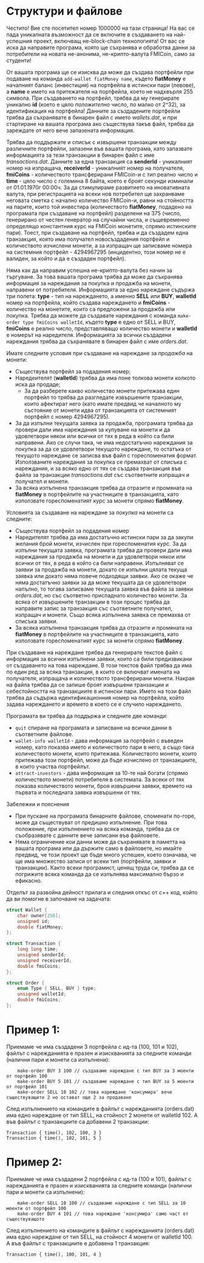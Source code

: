 ﻿# Структури и файлове

Честито! Вие сте посетител номер 1000000 на тази страница! На вас се пада уникалната възможност да се включите в създаването на най-успешния проект, включващ не-block-chain технологията! От вас се иска да направите програма, която ще съхранява и обработва данни за потребители на новата не-анонима, не-крипто-валута FMICoin, само за студенти!

От вашата програма ще се изисква да може да създава портфейли при подаване на команда `add-wallet fiatMoney name`, където **fiatMoney** е началният баланс (инвестиция) на портфейла в истински пари (левове), а **name** е името на притежателя на портфейла, кoeто не надхвърля 255 символа. При създаването на портфейл, трябва да му генерирате уникално **id** (което е цяло *положително* число, по малко от 2^32), за идентификация на портфейла! Данните за създадените портфейли трябва да съхранявате в бинарен файл с името *wallets.dat*, и при стартиране на вашата програма ако съществува такъв файл, трябва да зареждате от него вече запазената информация.

Трябва да поддържате и списък с извършени транзакции между различните портфейли, запазени във вашата програма, като запазвате информацията за тези транзакции в бинарен файл с име *transactions.dat*. Данните за една транзакция са **senderId** - уникалният номер на изпращача, **receiverId** - уникалният номер на получателя, **fmiCoins** - количеството трансферирани FMICoin-и с тип реално число и **time** - цяло число с големина 8 байта, което е броят секунди изминали от 01.01.1970г 00:00ч. За да стимулираме развитието на иновативната валута, при регистрацията на всеки нов потребител ще захранваме неговата сметка с начално количество FMICoin-и, равни на стойността на парите, които той инвестира (количеството **fiatMoney**, подадено на програмата при създаване на портфейл) разделени на 375 (число, генерирано от честен генератор на случайни числа, и същевременно определящо константния курс на FMICoin монетите, спрямо истинските пари). Тоест, при създаване на портфейл, трябва и да създадем една транзакция, която има получател новосъздадения портфейл и количеството изчислени монети, а за изпращач ще записваме номера на системния портфейл - 4294967295 (инцидентно, този номер не е валиден, за който и да е създаден портфейл).

Няма как да направим успешна не-крипто-валута без начин за търгуване. За това вашата програма трябва да може да съхранява информация за нареждания за покупка и продажба на монети, направени от потребителя. Информацията за едно нареждане съдържа три полета: **type** - тип на нареждането, а именно **SELL** или **BUY**, **walletId** номер на портфейла, който създава нареждането и **fmiCoins** - количество на монетите, които са предложени за продажба или покупка. Трябва да можете да създавате нареждания с команда `make-order type fmiCoins walletId`, където **type** е едно от SELL и BUY, **fmiCoins** е реално число, представляващо количество монети и **walletId** е номерът на наредителя. Информацията за всички създадени нареждания трябва да съхранявате в бинарен файл с име *orders.dat*.

Имате следните условия при създаване на нареждане за *продажба* на монети:

*   Съществува портфейл за подадения номер;
*   Наредеителят (**walletId**) трябва да има поне толкова монети колкото иска да продаде;
    *   За да разберете какво количество монети притежава един портфейл то трябва да разгледате извършените транзакции, които афектират него (като имате предвид че началното му състояние от монети идва от транзакцията от системният портфейл с номер 4294967295).
*   За да изпълни текущата заявка за продажба, програмата трябва да провери дали има нареждания за купуване на монети и да удовлетвори някои или всички от тях в реда в който са били направени. Ако се случи така,  че има недостатъчно нареждания за покупка за да се удовлетвори текущото нареждане, то остатъка от текущото нареждане се записва във файл с гореспоменатия формат. Използваните нареждания за покупка се премахват от списъка с нареждания, и за всяко едно от тях се създава транзакция във файла за транзакции *transactions.dat* със съответните изпращач и получател и монети.
*   За всяка изпълнена транзакция трябва да отразите и промяната на **fiatMoney** в портфейлите на участниците в транзакцията, като използвате гореспоменатият курс за монети спрямо **fiatMoney**.

Условията за създаване на нареждане за *покупка* на монети са следните:

*   Съществува портфейл за подадения номер
*   Наредителят трябва да има достатъчно истински пари за да закупи желания брой монети, изчислен при гореспоменатия курс. За да изпълни текущата заявка, програмата трябва да провери дали има нареждания за продажба на монети и да удовлетвори някои или всички от тях, в реда в който са били направени. Изпълняват се заявки за продажба на монети, докато се изпълни цялата текуща заявка или докато няма повече подходящи заявки. Ако се окаже че няма достатъчно заявки за да може текущата да се удовлетвори напълно, то тогава записваме текущата заявка във файла за заявки *orders.dat*, но със съответно приспаднато количество монети. За всяка от извършените транзакции в този процес трябва да направите запис за транзакция със съответните получател, изпращач и монети. Също всяка изпълнена заявка се премахва от списъка заявки.
*   За всяка изпълнена транзакция трябва да отразите и промяната на **fiatMoney** в портфейлите на участниците в транзакцията, като използвате гореспоменатият курс за монети спрямо **fiatMoney**.

При създаване на нареждане трябва да генерирате текстов файл с информация за всички изпълнени заявки, които са били предизвикани от създаването на това нареждане. В този текстов файл трябва да има по един ред за всяка транзакция, в които се включват имената на получателя, изпращача и количеството трансферирани монети. Накрая на файла трябва да се запише броят извършени транзакции и себестойността на транзакциите в истински пари. Името на този файл трябва да съдържа идентификационния номер на портфейла, който задава нареждането и времето в което се е случило нареждането.

Програмата ви трябва да поддържа и следните две команди:

*   `quit` спиране на програмата и записване на всички данни в съответните файлове.
*   `wallet-info walletId` - дава информация за портфейл с въведен номер, като показва името и количеството пари в него, а също така количеството монети, които притежава. Количеството монети, които притежава този портфейл, може да бъде изчислено от транзакциите, в които участва портфейлът.
*   `attract-investors` - дава информация за 10-те най богати (спрямо количеството монети) потребителя в системата. За всеки от тях показва количеството монети, броя извършени заявки, времето на първата и последната заявка извършени от тях.

Забележки и пояснения

*   При пускане на програмата бинарните файлове, споменати по-горе, може да съществуват от предишно изпълнение. При това положение,  при изпълнението на всяка команда, трябва да се съобразявате с данните вече записани във файловете.
*   Няма ограничение кои данни може да съхранявате в паметта на вашата програма или да държите само в файловете, но имайте предвид, че този проект ще бъде много успешен, което означава, че ще има множество записи от всеки тип (портфейли, заявки и транзакции). Както всеки програмист, ценящ труда си, трябва да се погрижите всяка команда да се изпълнява максимално бързо и ефикасно.

Отделът за развойна дейност прилага и следния откъс от *c++* код, който да ви помогне в започване на задачата:
````c++
struct Wallet {
    char owner[256];
    unsigned id;
    double fiatMoney;
};

struct Transaction {
    long long time;
    unsigned senderId;
    unsigned receiverId;
    double fmiCoins;
};

struct Order {
    enum Type { SELL, BUY } type;
    unsigned walletId;
    double fmiCoins;
};
````
# Пример 1:

Приемаме че има създадени 3 портфейла с ид-та (100, 101 и 102), файлът с нарежданията е празен и изискванията за следните команди (налични пари и монети са изпълнени):
```
	make-order BUY 3 100 // създаваме нареждане с тип BUY за 3 моенти от портфейл 100
	make-order BUY 5 101 // създаваме нареждане с тип BUY за 5 моенти от портфейл 101
	make-order SELL 10 102 // това нареждане 'консумира' вече съществуващите 2 но остават още 2 за продаване
```
След изпълнението на командите в файлът с нарежданията (orders.dat) има едно нареждане от тип SELL, на стойност 2 монети от walletId 102. А във файлът с транзакциите са добавени 2 транзакции:
```
Transaction { time(), 102, 100, 3 }
Transaction { time(), 102, 101, 5 }
```
# Пример 2:

Приемаме че има създадени 2 портфейла с ид-та (100 и 101), файлът с нарежданията е празен и изискванията за следните команди (налични пари и монети са изпълнени):
```
	make-order SELL 10 100 // създаваме нареждане с тип SELL за 10 моенти от портфейл 100
	make-order BUY 4 101 // това нареждане 'консумира' само част от съществуващото
```
След изпълнението на командите в файлът с нарежданията (orders.dat) има едно нареждане от тип SELL, на стойност 4 монети от walletId 100. А във файлът с транзакциите е добавена 1 транзакция:
```
Transaction { time(), 100, 101, 4 }
```